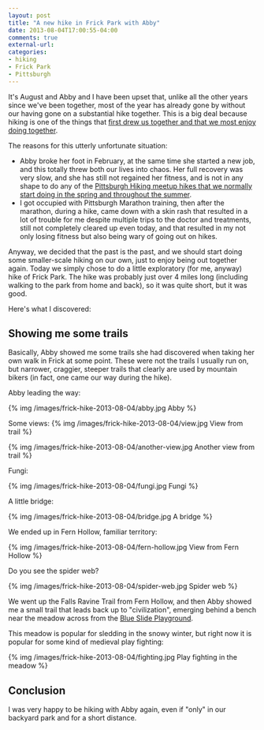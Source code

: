 ```yaml
---
layout: post
title: "A new hike in Frick Park with Abby"
date: 2013-08-04T17:00:55-04:00
comments: true
external-url: 
categories: 
- hiking
- Frick Park
- Pittsburgh
---
```

It's August and Abby and I have been upset that, unlike all the other years since we've been together, most of the year has already gone by without our having gone on a substantial hike together. This is a big deal because hiking is one of the things that [first drew us together and that we most enjoy doing together](/blog/2013/05/12/my-rachel-carson-trail-hike-for-the-year/).

The reasons for this utterly unfortunate situation:

- Abby broke her foot in February, at the same time she started a new job, and this totally threw both our lives into chaos. Her full recovery was very slow, and she has still not regained her fitness, and is not in any shape to do any of the [Pittsburgh Hiking meetup hikes that we normally start doing in the spring and throughout the summer](/blog/2012/03/11/fascinating-bushwhacking-hike-at-pa-state-game-land-51-dunbar/).
- I got occupied with Pittsburgh Marathon training, then after the marathon, during a hike, came down with a skin rash that resulted in a lot of trouble for me despite multiple trips to the doctor and treatments, still not completely cleared up even today, and that resulted in my not only losing fitness but also being wary of going out on hikes.

Anyway, we decided that the past is the past, and we should start doing some smaller-scale hiking on our own, just to enjoy being out together again. Today we simply chose to do a little exploratory (for me, anyway) hike of Frick Park. The hike was probably just over 4 miles long (including walking to the park from home and back), so it was quite short, but it was good.

Here's what I discovered:

<!--more-->

## Showing me some trails

Basically, Abby showed me some trails she had discovered when taking her own walk in Frick at some point. These were not the trails I usually run on, but narrower, craggier, steeper trails that clearly are used by mountain bikers (in fact, one came our way during the hike).

Abby leading the way:

{% img /images/frick-hike-2013-08-04/abby.jpg Abby %}

Some views:
{% img /images/frick-hike-2013-08-04/view.jpg View from trail %}

{% img /images/frick-hike-2013-08-04/another-view.jpg Another view from trail %}

Fungi:

{% img /images/frick-hike-2013-08-04/fungi.jpg Fungi %}

A little bridge:

{% img /images/frick-hike-2013-08-04/bridge.jpg A bridge %}

We ended up in Fern Hollow, familiar territory:

{% img /images/frick-hike-2013-08-04/fern-hollow.jpg View from Fern Hollow %}

Do you see the spider web?

{% img /images/frick-hike-2013-08-04/spider-web.jpg Spider web %}

We went up the Falls Ravine Trail from Fern Hollow, and then Abby showed me a small trail that leads back up to "civilization", emerging behind a bench near the meadow across from the [Blue Slide Playground](http://www.pittsburghparks.org/frick-kids).

This meadow is popular for sledding in the snowy winter, but right now it is popular for some kind of medieval play fighting:

{% img /images/frick-hike-2013-08-04/fighting.jpg Play fighting in the meadow %}

## Conclusion

I was very happy to be hiking with Abby again, even if "only" in our backyard park and for a short distance.

